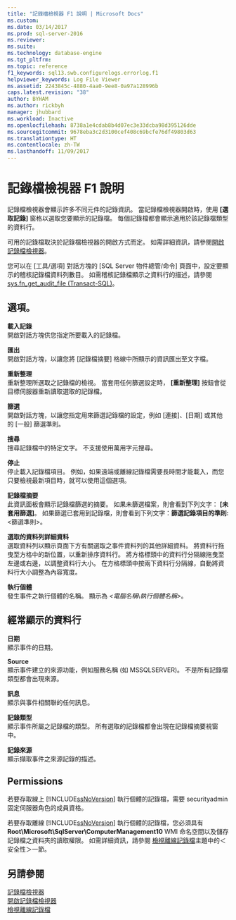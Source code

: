 ```yaml
---
title: "記錄檔檢視器 F1 說明 | Microsoft Docs"
ms.custom: 
ms.date: 03/14/2017
ms.prod: sql-server-2016
ms.reviewer: 
ms.suite: 
ms.technology: database-engine
ms.tgt_pltfrm: 
ms.topic: reference
f1_keywords: sql13.swb.configurelogs.errorlog.f1
helpviewer_keywords: Log File Viewer
ms.assetid: 2243845c-4880-4aa0-9ee8-0a97a128996b
caps.latest.revision: "38"
author: BYHAM
ms.author: rickbyh
manager: jhubbard
ms.workload: Inactive
ms.openlocfilehash: 8738a1e4cdab8b4d07ec3e33dcba98d395126dde
ms.sourcegitcommit: 9678eba3c2d3100cef408c69bcfe76df49803d63
ms.translationtype: HT
ms.contentlocale: zh-TW
ms.lasthandoff: 11/09/2017
---
```

# <a name="log-file-viewer-f1-help"></a>記錄檔檢視器 F1 說明
  記錄檔檢視器會顯示許多不同元件的記錄資訊。 當記錄檔檢視器開啟時，使用 **[選取記錄]** 窗格以選取您要顯示的記錄檔。 每個記錄檔都會顯示適用於該記錄檔類型的資料行。  
  
 可用的記錄檔取決於記錄檔檢視器的開啟方式而定。 如需詳細資訊，請參閱[開啟記錄檔檢視器](../../relational-databases/logs/open-log-file-viewer.md)。  
  
 您可以在 [工具/選項] 對話方塊的 [SQL Server 物件總管/命令] 頁面中，設定要顯示的稽核記錄檔資料列數目。 如需稽核記錄檔顯示之資料行的描述，請參閱 [sys.fn_get_audit_file &#40;Transact-SQL&#41;](../../relational-databases/system-functions/sys-fn-get-audit-file-transact-sql.md)。  
  
## <a name="options"></a>選項。  
 **載入記錄**  
 開啟對話方塊供您指定所要載入的記錄檔。  
  
 **匯出**  
 開啟對話方塊，以讓您將 [記錄檔摘要] 格線中所顯示的資訊匯出至文字檔。  
  
 **重新整理**  
 重新整理所選取之記錄檔的檢視。 當套用任何篩選設定時， **[重新整理]** 按鈕會從目標伺服器重新讀取選取的記錄檔。  
  
 **篩選**  
 開啟對話方塊，以讓您指定用來篩選記錄檔的設定，例如 [連接]、[日期] 或其他的 [一般] 篩選準則。  
  
 **搜尋**  
 搜尋記錄檔中的特定文字。 不支援使用萬用字元搜尋。  
  
 **停止**  
 停止載入記錄檔項目。 例如，如果遠端或離線記錄檔需要長時間才能載入，而您只要檢視最新項目時，就可以使用這個選項。  
  
 **記錄檔摘要**  
 此資訊面板會顯示記錄檔篩選的摘要。 如果未篩選檔案，則會看到下列文字： **[未套用篩選]**。 如果篩選已套用到記錄檔，則會看到下列文字：**篩選記錄項目的準則:** \<篩選準則>。  
  
 **選取的資料列詳細資料**  
 選取資料列以顯示頁面下方有關選取之事件資料列的其他詳細資料。 將資料行拖曳至方格中的新位置，以重新排序資料行。 將方格標頭中的資料行分隔線拖曳至左邊或右邊，以調整資料行大小。 在方格標頭中按兩下資料行分隔線，自動將資料行大小調整為內容寬度。  
  
 **執行個體**  
 發生事件之執行個體的名稱。 顯示為 *&lt;電腦名稱*\\*執行個體名稱&gt;*。  
  
## <a name="frequently-displayed-columns"></a>經常顯示的資料行  
 **日期**  
 顯示事件的日期。  
  
 **Source**  
 顯示事件建立的來源功能，例如服務名稱 (如 MSSQLSERVER)。 不是所有記錄檔類型都會出現來源。  
  
 **訊息**  
 顯示與事件相關聯的任何訊息。  
  
 **記錄類型**  
 顯示事件所屬之記錄檔的類型。 所有選取的記錄檔都會出現在記錄檔摘要視窗中。  
  
 **記錄來源**  
 顯示擷取事件之來源記錄的描述。  
  
## <a name="permissions"></a>Permissions  
 若要存取線上 [!INCLUDE[ssNoVersion](../../includes/ssnoversion-md.md)] 執行個體的記錄檔，需要 securityadmin 固定伺服器角色的成員資格。  
  
 若要存取離線 [!INCLUDE[ssNoVersion](../../includes/ssnoversion-md.md)] 執行個體的記錄檔，您必須具有 **Root\Microsoft\SqlServer\ComputerManagement10** WMI 命名空間以及儲存記錄檔之資料夾的讀取權限。 如需詳細資訊，請參閱 [檢視離線記錄檔](../../relational-databases/logs/view-offline-log-files.md)主題中的＜安全性＞一節。  
  
## <a name="see-also"></a>另請參閱  
 [記錄檔檢視器](../../relational-databases/logs/log-file-viewer.md)   
 [開啟記錄檔檢視器](../../relational-databases/logs/open-log-file-viewer.md)   
 [檢視離線記錄檔](../../relational-databases/logs/view-offline-log-files.md)  
  
  

